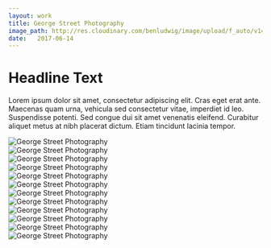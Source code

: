 ```yaml
---
layout: work
title: George Street Photography
image_path: http://res.cloudinary.com/benludwig/image/upload/f_auto/v1499734344/gs3_iopljd.jpg
date:   2017-06-14
---
```

<div class="grid-container">
<div class="grid">
<div class="grid-sizer"></div>
<div class="grid-item">
  <div class="copy-block">
    <h1>Headline Text</h1>
    <p>Lorem ipsum dolor sit amet, consectetur adipiscing elit. Cras eget erat ante. Maecenas quam urna, vehicula sed consectetur vitae, imperdiet id leo. Suspendisse potenti. Sed congue dui sit amet venenatis eleifend. Curabitur aliquet metus at nibh placerat dictum. Etiam tincidunt lacinia tempor.</p>
  </div>
</div>
<div class="grid-item">
<img src="http://res.cloudinary.com/benludwig/image/upload/f_auto/v1499734378/gs1_ixcjwa.jpg" alt="George Street Photography">
</div>
<div class="grid-item">
<img src="http://res.cloudinary.com/benludwig/image/upload/f_auto/v1499734409/gs2_dd4kcq.jpg" alt="George Street Photography">
</div>
<div class="grid-item">
<img src="http://res.cloudinary.com/benludwig/image/upload/f_auto/v1499734344/gs3_iopljd.jpg" alt="George Street Photography">
</div>
<div class="grid-item">
<img src="http://res.cloudinary.com/benludwig/image/upload/f_auto/v1499734387/gs4_mhtkbx.jpg" alt="George Street Photography">
</div>
<div class="grid-item">
<img src="http://res.cloudinary.com/benludwig/image/upload/v1499734357/gs5_icscfl.jpg" alt="George Street Photography">
</div>
<div class="grid-item">
<img src="http://res.cloudinary.com/benludwig/image/upload/f_auto/v1499734367/gs6_rhuy4d.jpg" alt="George Street Photography">
</div>
<div class="grid-item">
<img src="http://res.cloudinary.com/benludwig/image/upload/f_auto/v1499734382/gs10_wuzobf.jpg" alt="George Street Photography">
</div>
<div class="grid-item">
<img src="http://res.cloudinary.com/benludwig/image/upload/f_auto/v1499734381/gs11_elkqpo.jpg" alt="George Street Photography">
</div>
<div class="grid-item">
<img src="http://res.cloudinary.com/benludwig/image/upload/f_auto/v1499734367/gs12_tajshm.jpg" alt="George Street Photography">
</div>
<div class="grid-item">
<img src="http://res.cloudinary.com/benludwig/image/upload/f_auto/v1499734383/gs13_ute8yl.jpg" alt="George Street Photography">
</div>
<div class="grid-item">
<img src="http://res.cloudinary.com/benludwig/image/upload/f_auto/v1499734392/gs15_rgkfz0.jpg" alt="George Street Photography">
</div>
<div class="grid-item">
<img src="http://res.cloudinary.com/benludwig/image/upload/f_auto/v1499734387/gs16_vl9bs0.jpg" alt="George Street Photography">
</div>
</div>
</div>
